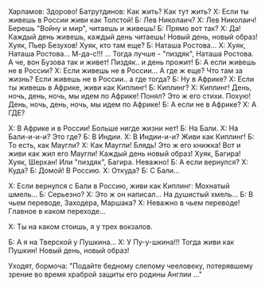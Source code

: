 Харламов: Здорово!
Батрутдинов: Как жить? Как тут жить?
Х: Если ты живешь в России живи как Толстой!
Б: Лев Николаич?
Х: Лев Николаич! Берешь "Войну и мир", читаешь и живешь!
Б: Прямо вот так?
Х: Да! Каждый день живешь, каждый день читаешь! Новый день, новый образ! Хуяк, Пьер Безухов! Хуяк, кто там еще?
Б: Наташа Ростова...
Х: Хуяк, Наташа Ростова... М-да-с!!! ... Тогда лучше - "пиздяк", Наташа Ростова. А че, вон Бузова так и живет! Пиздяк.. и день прожит!
Б: А если живешь не в России?
Х: Если живешь не в России... А где ж еще? Что там за жизнь? Если живешь не в России.. а где тогда?
Б: Ну в Африке?
Х: Если ты живешь в Африке, живи как Киплинг! 
Б: Киплинг?
Х: Киплинг! День, ночь, день, ночь, мы идем по Африке! Понял? Это ж его стихи. Похую! День, ночь, день, ночь, мы идем по Африке! 
Б: А если не в Африке?
Х: А ГДЕ?

Х: В Африке и в России! Больше нигде жизни нет!
Б: На Бали.
Х: На Бали-и-и-и? Это где?
Б: В Индии.
Х: В Индии-и-и? Живи как Киплинг! 
Б: То есть, как Маугли?
Х: Как Маугли! Блядь! Это ж его книжка! Вот и живи как жил его Маугли! Каждый день новый образ! Хуяк, Багира! Хуяк, Шерхан! Или "пиздяк", Багира. Неважно! 
Б: А если вернулся?
Х: Куда?
Б: Домой! В Россию.
Х: Откуда?
Б: С Бали...

Х: Если вернулся с Бали в Россию, живи как Киплинг: Мохнатый шмель...
Б: Серьезно?
Х: Это ж он написал... На душистый хмель...
Б: В чьем переводе, Заходера, Маршака? 
Х: Неважно в чьем переводе! Главное в каком переходе...

Х: Ты на каком стоишь, я у трех вокзалов. 

Б: А я на Тверской у Пушкина...
Х: У Пу-у-шкина!!! Тогда живи как Пушкин! Новый день, новый образ!  

Уходят, бормоча: "Подайте бедному слепому чееловеку, потерявшему зрение во время храброй защиты его родины Англии ..."




